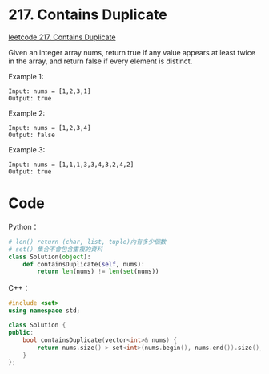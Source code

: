 # 217. Contains Duplicate
[leetcode 217. Contains Duplicate](https://leetcode.com/problems/contains-duplicate/)

Given an integer array nums, return true if any value appears at least twice in the array, and return false if every element is distinct.

Example 1:
```
Input: nums = [1,2,3,1]
Output: true
```
Example 2:
```
Input: nums = [1,2,3,4]
Output: false
```
Example 3:
```
Input: nums = [1,1,1,3,3,4,3,2,4,2]
Output: true
```


# Code
Python：
```python
# len() return (char, list, tuple)內有多少個數
# set() 集合不會包含重複的資料
class Solution(object):
    def containsDuplicate(self, nums):
        return len(nums) != len(set(nums))
```

C++：
```C++
#include <set>
using namespace std;

class Solution {
public:
    bool containsDuplicate(vector<int>& nums) {
        return nums.size() > set<int>(nums.begin(), nums.end()).size();        
    }
};
```